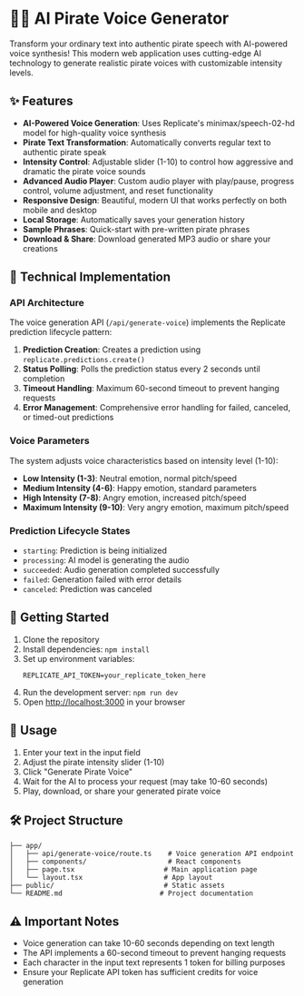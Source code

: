 # 🏴‍☠️ AI Pirate Voice Generator

Transform your ordinary text into authentic pirate speech with AI-powered voice synthesis! This modern web application uses cutting-edge AI technology to generate realistic pirate voices with customizable intensity levels.

## ✨ Features

- **AI-Powered Voice Generation**: Uses Replicate's minimax/speech-02-hd model for high-quality voice synthesis
- **Pirate Text Transformation**: Automatically converts regular text to authentic pirate speak
- **Intensity Control**: Adjustable slider (1-10) to control how aggressive and dramatic the pirate voice sounds
- **Advanced Audio Player**: Custom audio player with play/pause, progress control, volume adjustment, and reset functionality
- **Responsive Design**: Beautiful, modern UI that works perfectly on both mobile and desktop
- **Local Storage**: Automatically saves your generation history
- **Sample Phrases**: Quick-start with pre-written pirate phrases
- **Download & Share**: Download generated MP3 audio or share your creations

## 🔧 Technical Implementation

### API Architecture
The voice generation API (`/api/generate-voice`) implements the Replicate prediction lifecycle pattern:

1. **Prediction Creation**: Creates a prediction using `replicate.predictions.create()`
2. **Status Polling**: Polls the prediction status every 2 seconds until completion
3. **Timeout Handling**: Maximum 60-second timeout to prevent hanging requests
4. **Error Management**: Comprehensive error handling for failed, canceled, or timed-out predictions

### Voice Parameters
The system adjusts voice characteristics based on intensity level (1-10):
- **Low Intensity (1-3)**: Neutral emotion, normal pitch/speed
- **Medium Intensity (4-6)**: Happy emotion, standard parameters  
- **High Intensity (7-8)**: Angry emotion, increased pitch/speed
- **Maximum Intensity (9-10)**: Very angry emotion, maximum pitch/speed

### Prediction Lifecycle States
- `starting`: Prediction is being initialized
- `processing`: AI model is generating the audio
- `succeeded`: Audio generation completed successfully
- `failed`: Generation failed with error details
- `canceled`: Prediction was canceled

## 🚀 Getting Started

1. Clone the repository
2. Install dependencies: `npm install`
3. Set up environment variables:
   ```
   REPLICATE_API_TOKEN=your_replicate_token_here
   ```
4. Run the development server: `npm run dev`
5. Open [http://localhost:3000](http://localhost:3000) in your browser

## 📝 Usage

1. Enter your text in the input field
2. Adjust the pirate intensity slider (1-10)
3. Click "Generate Pirate Voice" 
4. Wait for the AI to process your request (may take 10-60 seconds)
5. Play, download, or share your generated pirate voice

## 🛠️ Project Structure

```
├── app/
│   ├── api/generate-voice/route.ts    # Voice generation API endpoint
│   ├── components/                    # React components
│   ├── page.tsx                      # Main application page
│   └── layout.tsx                    # App layout
├── public/                           # Static assets
└── README.md                        # Project documentation
```

## ⚠️ Important Notes

- Voice generation can take 10-60 seconds depending on text length
- The API implements a 60-second timeout to prevent hanging requests
- Each character in the input text represents 1 token for billing purposes
- Ensure your Replicate API token has sufficient credits for voice generation
